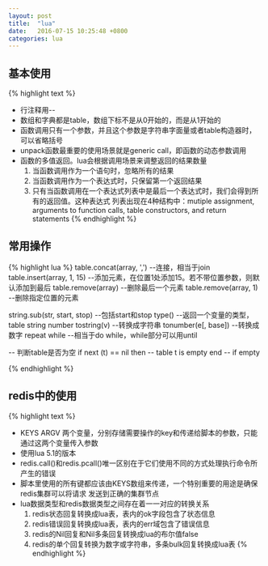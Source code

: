 ```yaml
---
layout: post
title:  "lua"
date:   2016-07-15 10:25:48 +0800
categories: lua
---
```


## 基本使用
{% highlight text %}
* 行注释用--
* 数组和字典都是table，数组下标不是从0开始的，而是从1开始的
* 函数调用只有一个参数，并且这个参数是字符串字面量或者table构造器时，可以省略括号
* unpack函数最重要的使用场景就是generic call，即函数的动态参数调用
* 函数的多值返回。lua会根据调用场景来调整返回的结果数量
  1. 当函数调用作为一个语句时，忽略所有的结果
  2. 当函数调用作为一个表达式时，只保留第一个返回结果
  3. 只有当函数调用在一个表达式列表中是最后一个表达式时，我们会得到所有的返回值。这种表达式
     列表出现在4种结构中：mutiple assignment, arguments to function calls, table
     constructors, and return statements
{% endhighlight %}

## 常用操作
{% highlight lua %}
table.concat(array, ',') --连接，相当于join
table.insert(array, 1, 15) --添加元素，在位置1处添加15。若不带位置参数，则默认添加到最后
table.remove(array) --删除最后一个元素
table.remove(array, 1) --删除指定位置的元素

string.sub(str, start, stop) --包括start和stop
type() --返回一个变量的类型，table string number
tostring(v) --转换成字符串
tonumber(e[, base]) --转换成数字
repeat while --相当于do while，while部分可以用until

-- 判断table是否为空
if next (t) == nil then
  -- table t is empty
end -- if empty

{% endhighlight %}

## redis中的使用
{% highlight text %}
* KEYS ARGV 两个变量，分别存储需要操作的key和传递给脚本的参数，只能通过这两个变量传入参数
* 使用lua 5.1的版本
* redis.call()和redis.pcall()唯一区别在于它们使用不同的方式处理执行命令所产生的错误
* 脚本里使用的所有键都应该由KEYS数组来传递，一个特别重要的用途是确保redis集群可以将请求
  发送到正确的集群节点
* lua数据类型和redis数据类型之间存在着一一对应的转换关系
  1. redis状态回复转换成lua表，表内的ok字段包含了状态信息
  2. redis错误回复转换成lua表，表内的err域包含了错误信息
  3. redis的Nil回复和Nil多条回复转换成lua的布尔值false
  4. redis的单个回复转换为数字或字符串，多条bulk回复转换成lua表
{% endhighlight %}
